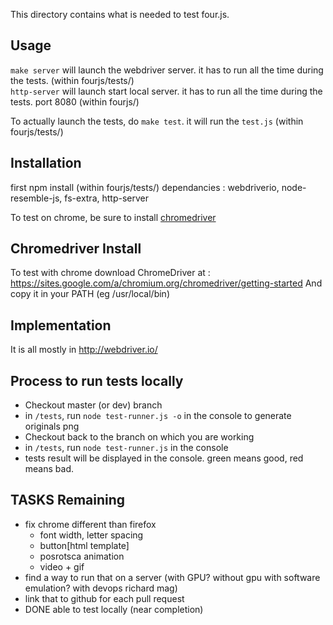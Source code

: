 This directory contains what is needed to test four.js.

## Usage
```make server``` will launch the webdriver server. it has to run all the time during the tests. (within fourjs/tests/)   
```http-server``` will launch start local server. it has to run all the time during the tests. port 8080 (within fourjs/)

To actually launch the tests, do ```make test```. it will run the ```test.js``` (within fourjs/tests/)


## Installation
first  npm install (within fourjs/tests/)
dependancies : webdriverio, node-resemble-js, fs-extra, http-server

To test on chrome, be sure to install [chromedriver](https://code.google.com/p/selenium/wiki/ChromeDriver)

## Chromedriver Install
To test with chrome download ChromeDriver at : https://sites.google.com/a/chromium.org/chromedriver/getting-started
And copy it in your PATH (eg /usr/local/bin)

## Implementation
It is all mostly in http://webdriver.io/

## Process to run tests locally
- Checkout master (or dev) branch
- in ```/tests```, run ```node test-runner.js -o``` in the console to generate originals png
- Checkout back to the branch on which you are working
- in ```/tests```, run ```node test-runner.js``` in the console
- tests result will be displayed in the console. green means good, red means bad.

## TASKS Remaining
- fix chrome different than firefox
  - font width, letter spacing
  - button[html template]
  - posrotsca animation
  - video + gif
- find a way to run that on a server (with GPU? without gpu with software emulation? with devops richard mag)
- link that to github for each pull request
- DONE able to test locally (near completion)


